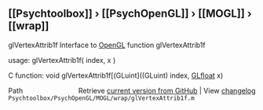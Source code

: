## [[Psychtoolbox]] &#8250; [[PsychOpenGL]] &#8250; [[MOGL]] &#8250; [[wrap]]

glVertexAttrib1f  Interface to [OpenGL](OpenGL) function glVertexAttrib1f  
  
usage:  glVertexAttrib1f( index, x )  
  
C function:  void glVertexAttrib1f[(GLuint]((GLuint) index, [GLfloat](GLfloat) x)  




<div class="code_header" style="text-align:right;">
  <span style="float:left;">Path&nbsp;&nbsp;</span> <span class="counter">Retrieve <a href=
  "https://raw.github.com/Psychtoolbox-3/Psychtoolbox-3/beta/Psychtoolbox/PsychOpenGL/MOGL/wrap/glVertexAttrib1f.m">current version from GitHub</a> | View <a href=
  "https://github.com/Psychtoolbox-3/Psychtoolbox-3/commits/beta/Psychtoolbox/PsychOpenGL/MOGL/wrap/glVertexAttrib1f.m">changelog</a></span>
</div>
<div class="code">
  <code>Psychtoolbox/PsychOpenGL/MOGL/wrap/glVertexAttrib1f.m</code>
</div>

